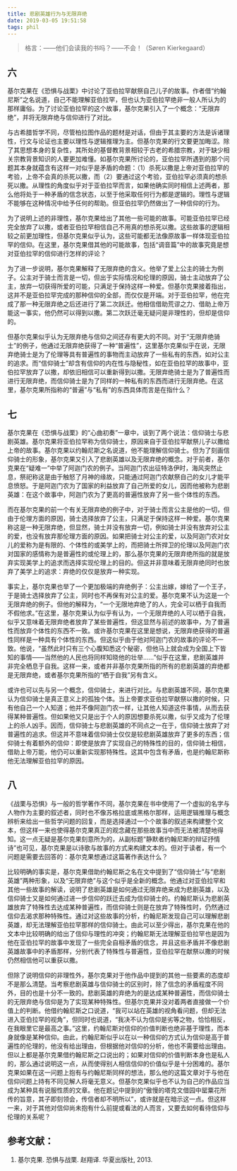 ```yaml
---
title: 悲剧英雄行为与无限弃绝
date: 2019-03-05 19:51:58
tags: phil
---
```


> 格言：——他们会读我的书吗？——不会！（Søren Kierkegaard）

 <!-- more --> 

## 六

基尔克果在《恐惧与战栗》中讨论了亚伯拉罕献祭自己儿子的故事。作者借“约翰尼斯”之名说道，自己不能理解亚伯拉罕，但也认为亚伯拉罕绝非一般人所认为的那样庸俗。为了讨论亚伯拉罕的这个故事，基尔克果引入了一个概念：“无限弃绝”，并将无限弃绝与信仰进行了对比。
    
与古希腊哲学不同，尽管柏拉图作品的题材是对话，但由于其主要的方法是诉诸理性，行文与论证也主要以理性与逻辑推理为主。但基尔克果的行文要更加晦涩。除了其思想本身的复杂性，其所处的基督教背景相较于古老的希腊宗教，对于缺少相关宗教背景知识的人要更加难懂。如基尔克果所讨论的，亚伯拉罕所遇到的那个问题其本身就蕴含有这样一对似乎是矛盾的命题：（1）杀死以撒是上帝对亚伯拉罕的考验，上帝不会真的杀死以撒，而（2）要通过这个考验，亚伯拉罕必须真的想杀死以撒。从理性的角度似乎对于亚伯拉罕而言，如果他确实同时相信上述两者，那么他将处于一种矛盾的信念状态，以至于他采取任何行为都是逻辑的。理性与逻辑不能够在这种情况中给予任何的帮助。但亚伯拉罕仍然做出了一种信仰的行为。

为了说明上述的非理性，基尔克果给出了其他一些可能的故事。可能亚伯拉罕已经完全放弃了以撒，或者亚伯拉罕相信自己不用真的想杀死以撒。这些故事的逻辑相较之前更加理性，但基尔克果似乎认为，这些可能都无法像原故事一样体现亚伯拉罕的信仰。在这里，基尔克果借其他的可能故事，包括“调音篇”中的故事究竟是想对亚伯拉罕的信仰进行怎样的评论？

为了进一步说明，基尔克果解释了无限弃绝的含义。他举了爱上公主的骑士为例子。公主对于骑士而言是一切，但出于实际情况和伦理的原因，骑士主动放弃了公主，放弃一切获得所爱的可能，只满足于保持这样一种爱。但基尔克果接着指出，这并不是亚伯拉罕完成的那种信仰的全部，而仅仅是开端。对于亚伯拉罕，他在完成了那一种无限弃绝之后还进行了第二次跃迁。他相信借助荒谬之力、借助上帝万能这一事实，他仍然可以得到以撒。第二次跃迁毫无疑问是非理性的，但却是信仰的。

但基尔克果似乎认为无限弃绝与信仰之间还存有更大的不同。对于“无限弃绝骑士”的例子，他通过无限弃绝获得了一种“普遍性”，这里基尔克果似乎在说，无限弃绝骑士是为了伦理等具有普遍性的事物而主动放弃了一些私有的东西，如对公主的追求。而“信仰骑士”却含有信仰的内在性与隐秘性，如在亚伯拉罕的故事中，亚伯拉罕放弃了以撒，却依旧相信可以重新得到以撒。无限弃绝骑士是为了普遍性而进行无限弃绝，而信仰骑士是为了同样的一种私有的东西而进行无限弃绝。在这里，基尔克果所指称的“普遍”与“私有”的东西具体而言是在指什么？

## 七

基尔克果在《恐惧与战栗》的“心曲初奏”一章中，谈到了两个说法：信仰骑士与悲剧英雄。基尔克果将亚伯拉罕称为信仰骑士，原因来自于亚伯拉罕献祭儿子以撒给上帝的故事。基尔克果以约翰尼斯之名说道，他不能理解信仰骑士。但为了刻画信仰骑士的形象，基尔克果又引入了悲剧英雄以及无限弃绝的概念。对于前者，基尔克果在“疑难一”中举了阿迦门农的例子。当阿迦门农出征特洛伊时，海风突然止息，祭祀称这是由于触怒了月神的缘故，只能通过阿迦门农献祭自己的女儿才能平息愤怒。于是阿迦门农为了国家的利益放弃了自己所爱的女儿，因而他被称为悲剧英雄：在这个故事中，阿迦门农为了更高的普遍性放弃了另一些个体性的东西。

而在基尔克果的前一个有关无限弃绝的例子中，对于骑士而言公主是他的一切，但由于伦理方面的原因，骑士选择放弃了公主，只满足于保持这样一种爱。基尔克果称这是一种无限弃绝，但显然，骑士并没有放弃一切，例如骑士并没有放弃对公主的爱，也没有放弃那伦理方面的原因。如果把骑士对公主的爱，以及阿迦门农对女儿的爱称为是有限的、个体性的或美学上的，而把骑士所捍卫的伦理以及阿迦门农对国家的感情称为是普遍性的或伦理上的，那么基尔克果的无限弃绝所指的就是放弃实现美学上的追求而选择实现伦理上的目的。但这并非意味着无限弃绝同时也放弃了美学上的追求：弃绝的仅仅是放弃一种实现。

事实上，基尔克果也举了一个更加极端的弃绝例子：公主出嫁，嫁给了一个王子，于是骑士选择放弃了公主，同时也不再保有对公主的爱。基尔克果不认为这是一个无限弃绝的例子。但他的解释为，“一个无限地弃绝了的人，完全可以栖于自我而不假他求。”在这里，基尔克果认为似乎有认为，一个无限弃绝的人可以栖于自我，似乎又意味着无限弃绝者放弃了某些普遍性，但这显然与前述的故事中，为了普遍性而放弃个体性的东西不一致。或许基尔克果在这里是想说，无限弃绝获得的普遍性同样是一种具有个体性的东西。但这似乎由于他对阿迦门农的故事的评论不一致。他说，“虽然此时只有三个心腹知悉这个秘密，但他马上就会成为全国上下皆知的事情——当然他的人民也将同样知晓他的壮举……”似乎在这里，悲剧英雄并非完全栖息于自我。这样一来，或者并非基尔克果所指的所有的悲剧英雄的弃绝都是无限弃绝，或者基尔克果所指的“栖于自我”另有含义。

或许也可以先与另一个概念，信仰骑士，来进行对比。与悲剧英雄不同，基尔克果认为信仰骑士是真正意义上的孤独个体。当上帝要求亚伯拉罕献祭以撒的时候，只有他自己一个人知道；他并不像阿迦门农一样，让其他人知道这件事情，从而去获得某种普遍性。但如果他又只是出于个人的原因想要杀死以撒，似乎又成为了伦理上的杀人凶手。因而，信仰骑士与悲剧英雄的不同点之一在于，信仰骑士放弃了对普遍性的追求。但这并不意味着信仰骑士仅仅是较悲剧英雄放弃了更多的东西；信仰骑士有着额外的信仰：即使是放弃了实现自己的特殊性的目的，信仰骑士相信，借助上帝万能，他仍可以重新实现那特殊性。这其中包含有矛盾，也是约翰尼斯称他无法理解亚伯拉罕的原因。

## 八

《战栗与恐惧》与一般的哲学著作不同，基尔克果在书中使用了一个虚拟的名字与人物作为主要的叙述者，同时也不像苏格拉底或黑格尔那样，运用逻辑推理与概念辨析来给出一些哲学问题的回复，而是选择通过一个个故事的叙述来构建整个文本，但这样一来也使得基尔克果真正的观念藏在那些故事当中而无法被清楚地得知。这一点无疑是基尔克果刻意所为的，从副标题“静默者约翰尼斯的辩证抒情诗”也可见，基尔克果是以诗歌与故事的方式来构建文本的。但对于读者，有一个问题是需要去回答的：基尔克果想通过这篇著作表达什么？

比较明确的事实是，基尔克果借助约翰尼斯之名在文中提到了“信仰骑士”与“悲剧英雄”两种形象，以及“无限弃绝”与这个似乎是全新的概念。他通过对亚伯拉罕和其他一些故事的解读，说明了悲剧英雄是如何通过无限弃绝来成为悲剧英雄，以及信仰骑士又是如何通过进一步信仰的跃迁去成为信仰骑士的。约翰尼斯认为悲剧英雄放弃了特殊性去达成某种普遍性，而信仰骑士则是在放弃了特殊性时，仍然通过信仰去渴求那种特殊性。通过对这些故事的分析，约翰尼斯发现自己可以理解悲剧英雄，却无法理解亚伯拉罕那样的信仰骑士。由此可以至少得出，基尔克果在他的文本中比较明确的给出了信仰与理性的冲突；约翰尼斯无法理解亚伯拉罕也是因为他在亚伯拉罕的故事中发现了一些完全自相矛盾的信念，并且这些矛盾并不像悲剧英雄故事中的矛盾那样，分别代表了特殊性与普遍性，亚伯拉罕在献祭以撒的时候仍然相信他可以重获以撒。

但除了说明信仰的非理性外，基尔克果对于他作品中提到的其他一些要素的态度却不是那么清楚。当考察悲剧英雄与信仰骑士的区别时，除了信念的矛盾程度不同外，目的也是十分不一致的。悲剧英雄的弃绝为的是达成某种普遍性，而信仰骑士的无限弃绝与信仰是为了实现某种特殊性。但基尔克果并没对着两者直接做一个价值上的判断。他借约翰尼斯之口说道，“我可以站在英雄的视角看问题，但却无法进入亚伯拉罕的视角”，但同时也说道，“我决不认为信仰是劣等之物，恰恰相反，在我眼里它是最高之事。”这里，约翰尼斯对信仰的价值判断也绝非基于理性，而本身就像是某种信仰。由此，约翰尼斯似乎以在以一种信仰的方式认为信仰是高于普遍性的伦理的，他没有给出理由，但根据他对信仰的分析，他也不需要给出理由。但以上都是基尔克果借约翰尼斯之口说出的；如果对信仰的价值判断本身也是私人的，那么通过说明这一点，从而使得别人相信信仰的价值似乎是十分困难的。基尔克果如果在这一问题上抱有与约翰尼斯同样的想法，那么他的这篇文章对于与他在信仰问题上持有不同见解人将毫无意义。但基尔克果似乎也不认为自己的作品应当成为某种具有说服性质的文章。他在题记中提到的“傲慢的塔克文借园中罂粟花所传的旨意，其子即刻领会，传信者却不明所以”，或许就是在暗示这一点。但这样一来，对于其他对信仰尚未抱有什么前提或看法的人而言，又要去如何看待信仰与伦理的关系呢？

## 参考文献：

1.  基尔克果. 恐惧与战栗. 赵翔译. 华夏出版社, 2013.